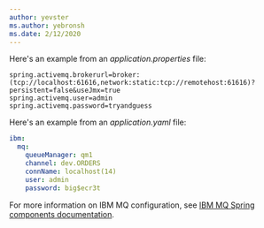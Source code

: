 ```yaml
---
author: yevster
ms.author: yebronsh
ms.date: 2/12/2020
---
```


Here's an example from an *application.properties* file:

```properties
spring.activemq.brokerurl=broker:(tcp://localhost:61616,network:static:tcp://remotehost:61616)?persistent=false&useJmx=true
spring.activemq.user=admin
spring.activemq.password=tryandguess
```

Here's an example from an *application.yaml* file:

```yaml
ibm:
  mq:
    queueManager: qm1
    channel: dev.ORDERS
    connName: localhost(14)
    user: admin
    password: big$ecr3t
```

For more information on IBM MQ configuration, see [IBM MQ Spring components documentation](https://github.com/ibm-messaging/mq-jms-spring#ibm-mq-jms-spring-components).

